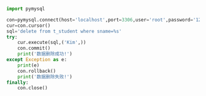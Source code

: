 
<BlogInfo id="595" title="13.操作MySQL数据库删除数据" author="白日梦想猿" pv=0 read_times=0 pre_cost_time=0分17秒 category="数据库编程" tag_list="['数据库编程']" create_time="2020.07.09 16:20:47" update_time="2020.07.10 15:17:42" />

```python
import pymysql

con=pymysql.connect(host='localhost',port=3306,user='root',password='123456',database='python_db')
cur=con.cursor()
sql='delete from t_student where sname=%s'
try:
    cur.execute(sql,('Kim',))
    con.commit()
    print('数据删除成功!')
except Exception as e:
    print(e)
    con.rollback()
    print('数据删除失败!')
finally:
    con.close()
```
